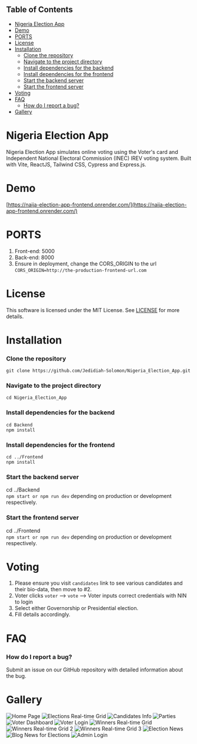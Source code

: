 ## Table of Contents

- [Nigeria Election App](#nigeria-election-app)
- [Demo](#demo)
- [PORTS](#ports)
- [License](#license)
- [Installation](#installation)
    - [Clone the repository](#clone-the-repository)
    - [Navigate to the project directory](#navigate-to-the-project-directory)
    - [Install dependencies for the backend](#install-dependencies-for-the-backend)
    - [Install dependencies for the frontend](#install-dependencies-for-the-frontend)
    - [Start the backend server](#start-the-backend-server)
    - [Start the frontend server](#start-the-frontend-server)
- [Voting](#voting)
- [FAQ](#faq)
    - [How do I report a bug?](#how-do-i-report-a-bug)
- [Gallery](#gallery)

# Nigeria Election App

Nigeria Election App simulates online voting using the Voter's card and Independent National Electoral Commission (INEC) IREV voting system. Built with Vite, ReactJS, Tailwind CSS, Cypress and Express.js.

# Demo

[https://naija-election-app-frontend.onrender.com/](https://naija-election-app-frontend.onrender.com/)

# PORTS

1. Front-end: 5000
2. Back-end: 8000
3. Ensure in deployment, change the CORS_ORIGIN to the url `CORS_ORIGIN=http://the-production-frontend-url.com`

# License

This software is licensed under the MIT License. See [LICENSE](./LICENSE) for more details.

# Installation

### Clone the repository

`git clone https://github.com/Jedidiah-Solomon/Nigeria_Election_App.git`

### Navigate to the project directory

`cd Nigeria_Election_App`

### Install dependencies for the backend

```
cd Backend
npm install
```

### Install dependencies for the frontend

```
cd ../Frontend
npm install
```

### Start the backend server

cd ../Backend <br/>
`npm start or npm run dev` depending on production or development respectively.

### Start the frontend server

cd ../Frontend <br/>
`npm start or npm run dev` depending on production or development respectively.

# Voting

1. Please ensure you visit `candidates` link to see various candidates and their bio-data, then move to #2.
2. Voter clicks `voter` --> `vote` --> Voter inputs correct credentials with NIN to login
3. Select either Governorship or Presidential election.
4. Fill details accordingly.

# FAQ

### How do I report a bug?

Submit an issue on our GitHub repository with detailed information about the bug.

# Gallery

![Home Page](./Frontend/src/assets/img/pic-1.png)
![Elections Real-time Grid](./Frontend/src/assets/img/pic-2.png)
![Candidates Info](./Frontend/src/assets/img/pic-3.png)
![Parties](./Frontend/src/assets/img/pic-4.png)
![Voter Dashboard](./Frontend/src/assets/img/pic-5.png)
![Voter Login](./Frontend/src/assets/img/pic-6.png)
![Winners Real-time Grid](./Frontend/src/assets/img/pic-7.png)
![Winners Real-time Grid 2](./Frontend/src/assets/img/pic-8.png)
![Winners Real-time Grid 3](./Frontend/src/assets/img/pic-9.png)
![Election News](./Frontend/src/assets/img/pic-10.png)
![Blog News for Elections](./Frontend/src/assets/img/pic-11.png)
![Admin Login](./Frontend/src/assets/img/pic-12.png)
